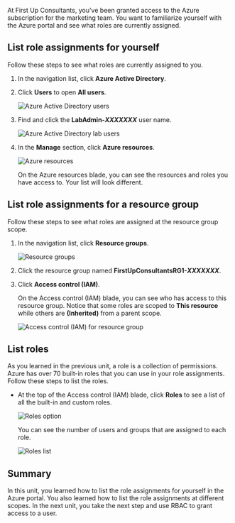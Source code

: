 At First Up Consultants, you've been granted access to the Azure subscription for the marketing team. You want to familiarize yourself with the Azure portal and see what roles are currently assigned.

## List role assignments for yourself

Follow these steps to see what roles are currently assigned to you.

1. In the navigation list, click **Azure Active Directory**.

1. Click **Users** to open **All users**.

    ![Azure Active Directory users](../media-draft/4-aad-all-users.png)

1. Find and click the **LabAdmin-_XXXXXXX_** user name.

    ![Azure Active Directory lab users](../media-draft/4-aad-all-users-lab.png)

1. In the **Manage** section, click **Azure resources**.

    ![Azure resources](../media-draft/4-aad-user-azure-resources.png)

    On the Azure resources blade, you can see the resources and roles you have access to. Your list will look different.

## List role assignments for a resource group

Follow these steps to see what roles are assigned at the resource group scope.

1. In the navigation list, click **Resource groups**.

   ![Resource groups](../media-draft/4-resource-groups.png)

1. Click the resource group named **FirstUpConsultantsRG1-_XXXXXXX_**.

1. Click **Access control (IAM)**.

   On the Access control (IAM) blade, you can see who has access to this resource group. Notice that some roles are scoped to **This resource** while others are **(Inherited)** from a parent scope.

   ![Access control (IAM) for resource group](../media-draft/4-resource-group-access-control.png)

## List roles

As you learned in the previous unit, a role is a collection of permissions. Azure has over 70 built-in roles that you can use in your role assignments. Follow these steps to list the roles.

- At the top of the Access control (IAM) blade, click **Roles** to see a list of all the built-in and custom roles.

   ![Roles option](../media-draft/4-roles-option.png)

   You can see the number of users and groups that are assigned to each role.

   ![Roles list](../media-draft/4-roles-list.png)

## Summary

In this unit, you learned how to list the role assignments for yourself in the Azure portal. You also learned how to list the role assignments at different scopes. In the next unit, you take the next step and use RBAC to grant access to a user.
